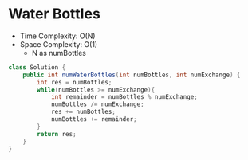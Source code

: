 # Water Bottles

- Time Complexity: O(N)
- Space Complexity: O(1)
  - N as numBottles

```java
class Solution {
    public int numWaterBottles(int numBottles, int numExchange) {
        int res = numBottles;
        while(numBottles >= numExchange){
            int remainder = numBottles % numExchange;
            numBottles /= numExchange;
            res += numBottles;
            numBottles += remainder;
        }
        return res;
    }
}
```
